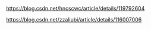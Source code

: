 https://blog.csdn.net/hncscwc/article/details/119792604

https://blog.csdn.net/zzaliubi/article/details/116007006
